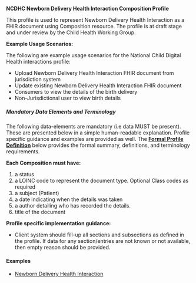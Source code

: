 **NCDHC Newborn Delivery Health Interaction Composition Profile**

This profile is used to represent Newborn Delivery Health Interaction as a FHIR document using Composition resource. The profile is at draft stage and under review by the Child Health Working Group. 

**Example Usage Scenarios:**

The following are example usage scenarios for the National Child Digital Health interactions
profile:

-   Upload Newborn Delivery Health Interaction FHIR document from jurisdiction system
-   Update existing Newborn Delivery Health Interaction FHIR document
-   Consumers to view the details of the birth delivery
-   Non-Jurisdictional user to view birth details


##### Mandatory Data Elements and Terminology


The following data-elements are mandatory (i.e data MUST be present). These are presented below in a simple human-readable explanation.  Profile specific guidance and examples are provided as well.  The [**Formal Profile Definition**](#profile) below provides the  formal summary, definitions, and  terminology requirements.  

**Each Composition must have:**

1.  a status  
1.  a LOINC code to represent the document type. Optional Class codes as required
1.  a subject (Patient)
1.  a date indicating when the details was taken
1.	a author detailing who has recorded the details.
1.  title of the document

**Profile specific implementation guidance:**

* Client system should fill-up all sections and subsections as defined in the profile. If data for any section/entries are not known or not available, then empty reason should be provided.



#### Examples

- [Newborn Delivery Health Interaction](ncdhc-composition-nbdelivery-example.html)

[Composition]: http://hl7.org.au/fhir/base2018Oct/StructureDefinition-au-composition.html
[extensible]: http://hl7.org/fhir/terminologies.html#extensible
[General Guidance Section]: definitions.html


